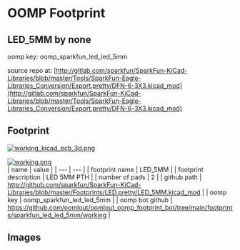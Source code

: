 # OOMP Footprint  
## LED_5MM  by none  
  
oomp key: oomp_sparkfun_led_led_5mm  
  
source repo at: [http://gitlab.com/sparkfun/SparkFun-KiCad-Libraries/blob/master/Tools/SparkFun-Eagle-Libraries_Conversion/Export.pretty/DFN-6-3X3.kicad_mod](http://gitlab.com/sparkfun/SparkFun-KiCad-Libraries/blob/master/Tools/SparkFun-Eagle-Libraries_Conversion/Export.pretty/DFN-6-3X3.kicad_mod)  
## Footprint  
  
[![working_kicad_pcb_3d.png](working_kicad_pcb_3d_600.png)](working_kicad_pcb_3d.png)  
  
[![working.png](working_600.png)](working.png)  
| name | value | 
| --- | --- | 
| footprint name | LED_5MM | 
| footprint description | LED 5MM PTH | 
| number of pads | 2 | 
| github path | http://github.com/sparkfun/SparkFun-KiCad-Libraries/blob/master/Footprints/LED.pretty/LED_5MM.kicad_mod | 
| oomp key | oomp_sparkfun_led_led_5mm | 
| oomp bot github | https://github.com/oomlout/oomlout_oomp_footprint_bot/tree/main/footprints/sparkfun_led_led_5mm/working | 
## Images  
